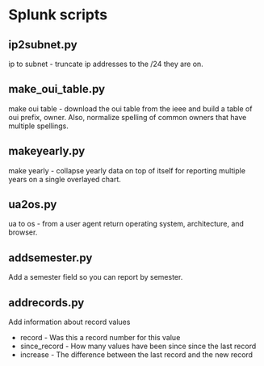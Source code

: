 Splunk scripts
==============

ip2subnet.py
------------

ip to subnet - truncate ip addresses to the /24 they are on.


make_oui_table.py
-----------------

make oui table - download the oui table from the ieee and build a table of oui
prefix, owner.  Also, normalize spelling of common owners that have multiple
spellings.

makeyearly.py
-------------

make yearly - collapse yearly data on top of itself for reporting multiple
years on a single overlayed chart.

ua2os.py
--------

ua to os - from a user agent return operating system, architecture, and browser.

addsemester.py
--------------
Add a semester field so you can report by semester.

addrecords.py
-------------
Add information about record values

 * record - Was this a record number for this value
 * since_record - How many values have been since since the last record
 * increase - The difference between the last record and the new record
